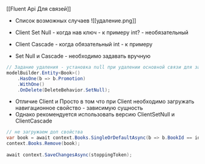 [[Fluent Api Для связей]]

- Список возможных случаев
![[удаление.png]]

- Client Set Null - когда нав ключ - к примеру int? - необязательный
- Сlient Cascade - когда обязательный int - к примеру
- Set Null и Cascade - необходимо задавать вручную
```cs
// Задание удаления - установка null при удалении основной связи для зависимой
modelBuilder.Entity<Book>()  
    .HasOne(b => b.Promotion)  
    .WithOne()  
    .OnDelete(DeleteBehavior.SetNull);
```
- Отличие Client и Просто в  том что при Client необходимо загружать навигационное свойство - зависимую сущность
- Однако рекомендуется использовать версию ClientSetNull и ClientCascade
```cs
// не загружаем доп свойства
var book = await context.Books.SingleOrDefaultAsync(b => b.BookId == id);  
context.Books.Remove(book);  
  
await context.SaveChangesAsync(stoppingToken);
```